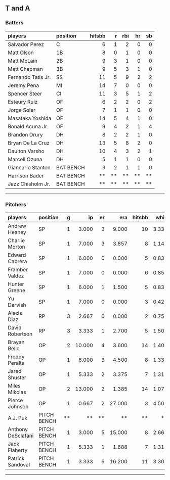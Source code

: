 ## T and A

### Batters

 
|players            |position  | hitsbb|  r| rbi| hr| sb| 
|:------------------|:---------|------:|--:|---:|--:|--:| 
|Salvador Perez     |C         |      6|  1|   2|  0|  0| 
|Matt Olson         |1B        |      8|  0|   1|  0|  0| 
|Matt McLain        |2B        |      9|  3|   1|  0|  0| 
|Matt Chapman       |3B        |      9|  5|   3|  1|  0| 
|Fernando Tatis Jr. |SS        |     11|  5|   9|  2|  2| 
|Jeremy Pena        |MI        |     14|  7|   0|  0|  0| 
|Spencer Steer      |CI        |     11|  3|   5|  1|  2| 
|Esteury Ruiz       |OF        |      6|  2|   2|  0|  2| 
|Jorge Soler        |OF        |      7|  1|   1|  0|  0| 
|Masataka Yoshida   |OF        |     14|  5|   4|  1|  0| 
|Ronald Acuna Jr.   |OF        |      9|  4|   2|  1|  4| 
|Brandon Drury      |DH        |      8|  2|   2|  1|  0| 
|Bryan De La Cruz   |DH        |     13|  5|   8|  2|  0| 
|Daulton Varsho     |DH        |     10|  4|   3|  2|  1| 
|Marcell Ozuna      |DH        |      5|  1|   1|  0|  0| 
|Giancarlo Stanton  |BAT BENCH |      3|  2|   1|  1|  0| 
|Harrison Bader     |BAT BENCH |     **| **|  **| **| **| 
|Jazz Chisholm Jr.  |BAT BENCH |     **| **|  **| **| **| 


* * *

### Pitchers

 
|players            |position    |  g|     ip| er|    era| hitsbb|  whip| so|  w| sv| 
|:------------------|:-----------|--:|------:|--:|------:|------:|-----:|--:|--:|--:| 
|Andrew Heaney      |SP          |  1|  3.000|  3|  9.000|     10| 3.333|  5|  0|  0| 
|Charlie Morton     |SP          |  1|  7.000|  3|  3.857|      8| 1.143|  9|  0|  0| 
|Edward Cabrera     |SP          |  1|  6.000|  0|  0.000|      5| 0.833| 10|  1|  0| 
|Framber Valdez     |SP          |  1|  7.000|  0|  0.000|      6| 0.857|  7|  1|  0| 
|Hunter Greene      |SP          |  1|  6.000|  1|  1.500|      5| 0.833|  8|  0|  0| 
|Yu Darvish         |SP          |  1|  7.000|  0|  0.000|      3| 0.429|  9|  1|  0| 
|Alexis Diaz        |RP          |  3|  2.667|  0|  0.000|      2| 0.750|  4|  0|  2| 
|David Robertson    |RP          |  3|  3.333|  1|  2.700|      5| 1.500|  6|  0|  2| 
|Brayan Bello       |OP          |  2| 10.000|  4|  3.600|     14| 1.400|  9|  0|  0| 
|Freddy Peralta     |OP          |  1|  6.000|  3|  4.500|      8| 1.333|  3|  0|  0| 
|Jared Shuster      |OP          |  1|  5.333|  2|  3.375|      7| 1.312|  1|  1|  0| 
|Miles Mikolas      |OP          |  2| 13.000|  2|  1.385|     14| 1.077| 12|  1|  0| 
|Pierce Johnson     |OP          |  1|  0.667|  2| 27.000|      3| 4.500|  1|  0|  0| 
|A.J. Puk           |PITCH BENCH | **|     **| **|     **|     **|    **| **| **| **| 
|Anthony DeSclafani |PITCH BENCH |  1|  3.000|  5| 15.000|      8| 2.667|  2|  0|  0| 
|Jack Flaherty      |PITCH BENCH |  1|  5.333|  1|  1.688|      7| 1.312|  6|  0|  0| 
|Patrick Sandoval   |PITCH BENCH |  1|  3.333|  6| 16.200|     11| 3.300|  4|  0|  0| 


* * *


